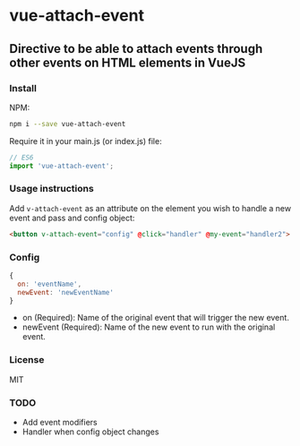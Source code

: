 # vue-attach-event
## Directive to be able to attach events through other events on HTML elements in VueJS

### Install  

NPM:  
```bash
npm i --save vue-attach-event
```
Require it in your main.js (or index.js) file:

```javascript
// ES6
import 'vue-attach-event';
```

### Usage instructions  

Add `v-attach-event` as an attribute on the element you wish to handle a new event and pass and config object:

```html
<button v-attach-event="config" @click="handler" @my-event="handler2">
```

### Config

```javascript
{
  on: 'eventName',
  newEvent: 'newEventName'
}
```
- on (Required): Name of the original event that will trigger the new event.
- newEvent (Required): Name of the new event to run with the original event.

### License
MIT

### TODO
- Add event modifiers
- Handler when config object changes
